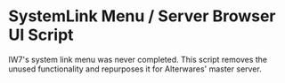 # SystemLink Menu / Server Browser UI Script

IW7's system link menu was never completed. This script removes the unused functionality and repurposes it for Alterwares' master server.
